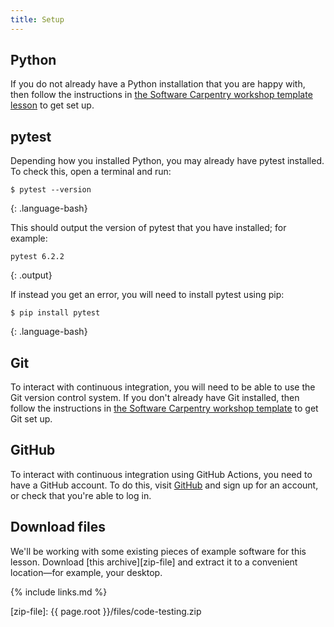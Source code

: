 ```yaml
---
title: Setup
---
```


## Python

If you do not already have a Python installation that you are happy with, then
follow the instructions in [the Software Carpentry workshop template
lesson][workshop-template-python] to get set up.


## pytest

Depending how you installed Python, you may already have pytest installed. To
check this, open a terminal and run:

~~~
$ pytest --version
~~~
{: .language-bash}

This should output the version of pytest that you have installed; for example:

~~~
pytest 6.2.2
~~~
{: .output}

If instead you get an error, you will need to install pytest using pip:

~~~
$ pip install pytest
~~~
{: .language-bash}


## Git

To interact with continuous integration, you will need to be able to use the Git
version control system. If you don't already have Git installed, then follow the
instructions in [the Software Carpentry workshop template][workshop-template-git]
to get Git set up.


## GitHub

To interact with continuous integration using GitHub Actions, you need to have a
GitHub account. To do this, visit [GitHub][github] and sign up for an account,
or check that you're able to log in.

## Download files

We'll be working with some existing pieces of example software for this lesson.
Download [this archive][zip-file] and extract it to a convenient
location&mdash;for example, your desktop.


{% include links.md %}

[github]: github.com
[workshop-template-git]: https://carpentries.github.io/workshop-template/#git
[workshop-template-python]: https://carpentries.github.io/workshop-template/#python
[zip-file]: {{ page.root }}/files/code-testing.zip
